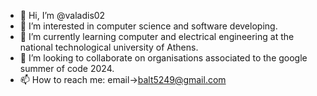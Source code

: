 - 👋 Hi, I’m @valadis02
- 👀 I’m interested in computer science and software developing.
- 🌱 I’m currently learning computer and electrical engineering at the national technological university of Athens.
- 💞️ I’m looking to collaborate on organisations associated to the google summer of code 2024.
- 📫 How to reach me: email->balt5249@gmail.com 

<!---
valadis02/valadis02 is a ✨ special ✨ repository because its `README.md` (this file) appears on your GitHub profile.
You can click the Preview link to take a look at your changes.
--->
